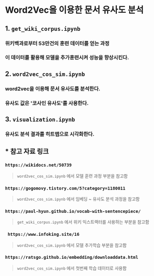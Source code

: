 # Word2Vec을 이용한 문서 유사도 분석



## 1. ```get_wiki_corpus.ipynb```
### 위키백과로부터 53만건의 훈련 데이터를 얻는 과정
### 이 데이터를 활용해 모델을 추가훈련시켜 성능을 향상시킨다.



## 2. ```word2vec_cos_sim.ipynb```
### word2vec을 이용해 문서 유사도를 분석한다.
### 유사도 값은 '코사인 유사도'를 사용한다.



## 3. ```visualization.ipynb```
### 유사도 분석 결과를 히트맵으로 시각화한다.



## * 참고 자료 링크
### ```https://wikidocs.net/50739``` 
> ```word2vec_cos_sim.ipynb``` 에서 모델 훈련 과정 부분을 참고함

### ```https://gogomovy.tistory.com/5?category=1180011```
> ```word2vec_cos_sim.ipynb``` 에서 임베딩 ~ 유사도 분석 과정을 참고함

### ```https://paul-hyun.github.io/vocab-with-sentencepiece/```
> ```get_wiki_corpus.ipynb``` 에서 위키 익스트랙터를 사용하는 부분을 참고함

### ``` https://www.infoking.site/16``` 
> ```word2vec_cos_sim.ipynb``` 에서 모델 추가학습 부분을 참고함

### ```https://ratsgo.github.io/embedding/downloaddata.html```
> ```word2vec_cos_sim.ipynb``` 에서 첫번째 학습 데이터로 사용함